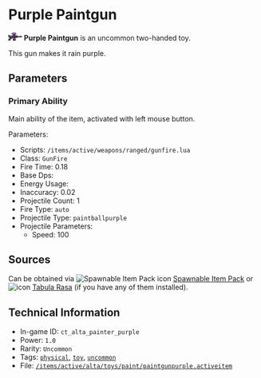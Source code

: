 # Purple Paintgun

<img src="https://raw.githubusercontent.com/Ceterai/Enternia/main/items/active/alta/toys/paint/paintgunpurple.png" alt="Purple Paintgun icon" loading="lazy" width="auto" height="16px"/> **Purple Paintgun** is an uncommon two-handed toy.

This gun makes it rain purple.

## Parameters

### Primary Ability

Main ability of the item, activated with left mouse button.

Parameters:

- Scripts:  `/items/active/weapons/ranged/gunfire.lua`
- Class: `GunFire`
- Fire Time: 0.18
- Base Dps:
- Energy Usage:
- Inaccuracy: 0.02
- Projectile Count: 1
- Fire Type: `auto`
- Projectile Type: `paintballpurple`
- Projectile Parameters:
  - Speed: 100

## Sources

Can be obtained via <img src="https://raw.githubusercontent.com/Silverfeelin/Starbound-SpawnableItemPack/master/interface/sip/iconSmall.png" alt="Spawnable Item Pack icon" width="18" height="14"/> [Spawnable Item Pack](https://steamcommunity.com/sharedfiles/filedetails/?id=733665104) or <img src="https://steamuserimages-a.akamaihd.net/ugc/263843960696222713/3EC9A7C005541F7D577EBCB8C5736B4EFC9973D6/" alt="icon" width="8" height="12"/> [Tabula Rasa](https://community.playstarbound.com/resources/the-tabula-rasa.3222/) (if you have any of them installed).

## Technical Information

- In-game ID: `ct_alta_painter_purple`
- Power: `1.0`
- Rarity: `Uncommon`
- Tags: [`physical`](https://ceterai.github.io/MyEnternia/Wiki/Tags/Physical), [`toy`](https://ceterai.github.io/MyEnternia/Wiki/Tags/Toy), [`uncommon`](https://ceterai.github.io/MyEnternia/Wiki/Tags/Uncommon)
- File: [`/items/active/alta/toys/paint/paintgunpurple.activeitem`](https://github.com/Ceterai/Enternia/blob/main/items/active/alta/toys/paint/paintgunpurple.activeitem)
